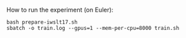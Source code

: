 How to run the experiment (on Euler):

```
bash prepare-iwslt17.sh
sbatch -o train.log --gpus=1 --mem-per-cpu=8000 train.sh

```


